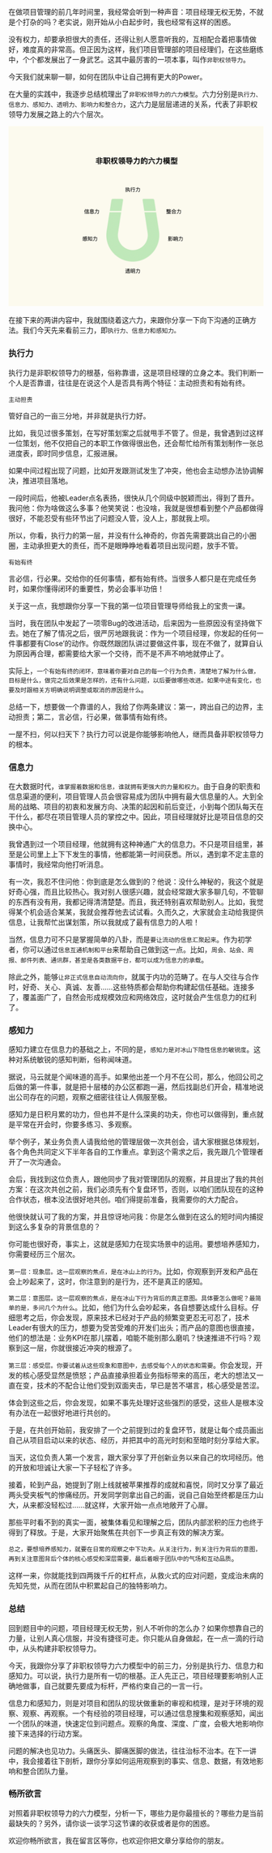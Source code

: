 在做项目管理的前几年时间里，我经常会听到一种声音：项目经理无权无势，不就是个打杂的吗？老实说，刚开始从小白起步时，我也经常有这样的困惑。

没有权力，却要承担很大的责任，还得让别人愿意听我的，互相配合着把事情做好，难度真的非常高。但正因为这样，我们项目管理部的项目经理们，在这些磨练中，个个都发展出了一身武艺。这其中最厉害的一项本事，叫作`非职权领导力`。

今天我们就来聊一聊，如何在团队中让自己拥有更大的Power。

在大量的实践中，我逐步总结梳理出了`非职权领导力的六力模型`。六力分别是`执行力、信息力、感知力、透明力、影响力和整合力`，这六力是层层递进的关系，代表了非职权领导力发展之路上的六个层次。

![1](./img/1678135a-899c-4982-a614-d2dab14f777d_name.png)

在接下来的两讲内容中，我就围绕着这六力，来跟你分享一下向下沟通的正确方法。我们今天先来看前三力，即`执行力、信息力和感知力。`

### 执行力

执行力是非职权领导力的根基，俗称靠谱，这是项目经理的立身之本。我们判断一个人是否靠谱，往往是在说这个人是否具有两个特征：主动担责和有始有终。

`主动担责`

管好自己的一亩三分地，并非就是执行力好。

比如，我见过很多策划，在写好策划案之后就甩手不管了。但是，我曾遇到过这样一位策划，他不仅把自己的本职工作做得很出色，还会帮忙给所有策划制作一张总进度表，即时同步信息，汇报进展。

如果中间过程出现了问题，比如开发跟测试发生了冲突，他也会主动想办法协调解决，推进项目落地。

一段时间后，他被Leader点名表扬，很快从几个同级中脱颖而出，得到了晋升。我问他：你为啥做这么多事？他笑笑说：也没啥，我就是很想看到整个产品都做得很好，不能忍受有些环节出了问题没人管，没人上，那就我上呗。

所以，你看，执行力的第一层，并没有什么神奇的，你首先需要跳出自己的小圈圈，主动承担更大的责任，而不是眼睁睁地看着项目出现问题，放手不管。

`有始有终`

言必信，行必果。交给你的任何事情，都有始有终。当很多人都只是在完成任务时，如果你懂得闭环的重要性，势必会事半功倍！

关于这一点，我想跟你分享一下我的第一位项目管理导师给我上的宝贵一课。

当时，我在团队中发起了一项零Bug的改进活动，后来因为一些原因没有坚持做下去。她在了解了情况之后，很严厉地跟我说：作为一个项目经理，你发起的任何一件事都要有Close’的动作。你既然跟团队讲过要做这件事，现在不做了，就算自认为原因再合理，都需要给大家一个交待，而不是不声不响地就停止了。

实际上，`一个有始有终的闭环，意味着你要对自己的每一个行为负责，清楚地了解为什么做，目标是什么，做完之后效果是怎样的，还有什么问题，以后要做哪些改进。如果中途有变化，也要及时跟相关方明确说明调整或取消的原因是什么`。

总结一下，想要做一个靠谱的人，我给了你两条建议：第一，跨出自己的边界，主动担责；第二，言必信，行必果，做事情有始有终。

一屋不扫，何以扫天下？执行力可以说是你能够影响他人，继而具备非职权领导力的根本。

### 信息力

在大数据时代，`谁掌握着数据和信息，谁就拥有更强大的力量和权力`。由于自身的职责和信息渠道的便利，项目管理人员会很容易成为团队中拥有最大信息量的人。大到全局的战略、项目的初衷和发展方向、决策的起因和前后变迁，小到每个团队每天在干什么，都尽在项目管理人员的掌控之中。因此，项目经理就好比是项目信息的交换中心。

我曾遇到过一个项目经理，他就拥有这种神通广大的信息力。不只是项目组里，甚至是公司里上上下下发生的事情，他都能第一时间获悉。所以，遇到拿不定主意的事情时，我经常向他打听消息。

有一次，我忍不住问他：你到底是怎么做到的？他说：没什么神秘的，我这个就是好奇心强，而且比较热心。我对别人很感兴趣，就会经常跟大家多聊几句，不管聊的东西有没有用，我都记得清清楚楚。而且，我还特别喜欢帮助别人。比如，我觉得某个机会适合某某，我就会推荐他去试试看。久而久之，大家就会主动给我提供信息，让我帮忙出谋划策，所以我就成了最有信息力的人啦！

当然，信息力可不只是掌握简单的八卦，而是`要让流动的信息汇聚起来`。作为初学者，你可以通过`信息互通机制和平台`来帮助自己做到这一点。比如，`周会、站会、周报、邮件列表、通讯群，甚至是各类数据平台，都可以成为信息力的承载`。

除此之外，能够`让非正式信息自动流向你`，就属于内功的范畴了。在与人交往与合作时，好奇、关心、真诚、友善……这些特质都会帮助你构建起信任基础。连接多了，覆盖面广了，自然会形成规模效应和网络效应，这时就会产生信息力的红利了。

### 感知力

感知力建立在信息力的基础之上，不同的是，`感知力是对冰山下隐性信息的敏锐度`。这种对系统敏锐的感知判断，俗称闻味道。

据说，马云就是个闻味道的高手。如果他出差一个月不在公司，那么，他回公司之后做的第一件事，就是把十层楼的办公区都跑一遍，然后找副总们开会，精准地说出公司存在的问题，观察之细密往往让人佩服至极。

感知力是日积月累的功力，但也并不是什么深奥的功夫，你也可以做得到，重点就是平常在开会时，你要多练习、多观察。

举个例子，某业务负责人请我给他的管理层做一次共创会，请大家根据总体规划，各个角色共同定义下半年各自的工作重点。拿到这个需求之后，我先跟几个管理者开了一次沟通会。

会后，我找到这位负责人，跟他同步了我对管理团队的观察，并且提出了我的共创方案：在这次共创之前，我们必须先有个复盘环节，否则，以咱们团队现在的这种合作状态，根本没法很好地共创。咱们得提前准备，我需要你的大力配合。

他很快就认可了我的方案，并且惊讶地问我：你是怎么做到在这么的短时间内捕捉到这么多复杂的背景信息的？

你可能也很好奇，事实上，这就是感知力在现实场景中的运用。要想培养感知力，你需要经历三个层次。

`第一层：现象层。这一层观察的焦点，是在冰山上的行为`。比如，你观察到开发和产品在会上吵起来了，这时，你注意到的是行为，还不是真正的感知。

`第二层：意图层。这一层观察的焦点，是在冰山下行为背后的真正意图。具体要怎么做呢？最简单的是，多问几个为什么`。比如，他们为什么会吵起来，各自想要达成什么目标。仔细思考之后，你会发现，原来技术已经对于产品的频繁变更忍无可忍了，技术Leader有很大的压力，想要为受苦受难的开发们出头；而产品的意图也很直接，他们的想法是：业务KPI在那儿摆着，咱能不能别那么磨叽？快速推进不行吗？观察到这一层，你就很接近冲突的根源了。

`第三层：感受层。你要试着从这些现象和意图中，去感受每个人的状态和需要`。你会发现，开发的核心感受显然是愤怒；产品直接承担着业务指标带来的高压，老大的想法又一直在变，技术的不配合让他们受到双面夹击，早已是苦不堪言，核心感受是苦涩。

体会到这些之后，你会发现，如果不事先处理好这些强烈的感受，这些人是根本没有办法在一起很好地进行共创的。

于是，在共创开始前，我安排了一个之前提到过的复盘环节，就是让每个成员画出自己从项目启动以来的状态、经历，并把其中的高光时刻和至暗时刻分享给大家。

当天，这位负责人第一个发言，跟大家分享了开创新业务以来自己的坎坷经历。他的开放和坦诚让大家一下子轻松了许多。

接着，轮到产品，她提到了刚上线就被苹果推荐的成就和喜悦，同时又分享了最近两头受夹板气的惨痛经历。开发同学则拿出自己的画，说自己自始至终都是压力山大，从来都没轻松过……就这样，大家开始一点点地敞开了心扉。

那些平时看不到的真实一面，被集体看见和理解之后，团队内部淤积的压力也终于得到了释放。于是，大家开始聚焦在共创下一步真正有效的解决方案。

`总之，要想培养感知力，就要在日常的观察之中下功夫。从关注行为，到关注行为背后的意图，再到关注意图背后个体的核心感受和深层需要，最后着眼于团队中的气场和互动品质`。

这样一来，你就能找到四两拨千斤的杠杆点，从救火式的应对问题，变成治未病的先知先觉，从而在团队中积累起自己的独特影响力。

### 总结

回到题目中的问题，项目经理无权无势，别人不听你的怎么办？如果你想靠自己的力量，让别人真心信服，并没有捷径可走。你只能从自身做起，在一点一滴的行动中，从头构建非职权领导力。

今天，我跟你分享了非职权领导力六力模型中的前三力，分别是执行力、信息力和感知力。可以说，执行力是所有一切的根基。正人先正己，项目经理要影响别人正确地做事，自己就要先要成为标杆，严格约束自己的一言一行。

信息力和感知力，则是对项目和团队的现状做重新的审视和梳理，是对于环境的观察、观察、再观察。一个有经验的项目经理，可以通过信息搜集和观察感知，闻出一个团队的味道，快速定位到问题点。观察的角度、深度、广度，会极大地影响你接下来选择的行动方案。

问题的解决也见功力。头痛医头、脚痛医脚的做法，往往治标不治本。在下一讲中，我会接着往下剖析，跟你分享如何运用观察到的事实、信息、数据，有效地影响和整合团队力量。

### 畅所欲言

对照着非职权领导力的六力模型，分析一下，哪些力是你最擅长的？哪些力是当前最缺失的？另外，请你谈一谈学习这节课的收获或者是你的困惑。

欢迎你畅所欲言，我在留言区等你，也欢迎你把文章分享给你的朋友。

>